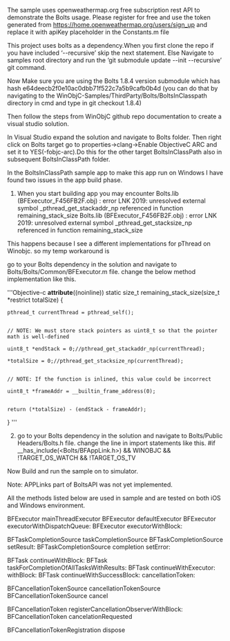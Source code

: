 The sample uses openweathermap.org free subscription rest API to demonstrate the Bolts usage. Please register for free and use the token generated from https://home.openweathermap.org/users/sign_up and replace it with apiKey placeholder in the Constants.m file

This project uses bolts as a dependency.When you first clone the repo if you have included ‘--recursive’ skip the next statement. Else
	Navigate to samples root directory and run the ‘git submodule update --init --recursive’ git command.

Now Make sure you are using the Bolts 1.8.4 version submodule which has hash
	e64deecb2f0e10ac0dbb71f522c7a5b9cafb0b4d
	(you can do that by navigating to the WinObjC-Samples/ThirdParty/Bolts/BoltsInClasspath directory in cmd and type in git checkout 1.8.4)
	
Then follow the steps from WinObjC github repo documentation to create a visual studio solution.

In Visual Studio expand the solution and navigate to Bolts folder. Then right click on Bolts target go to properties->clang->Enable ObjectiveC ARC and set it to YES(-fobjc-arc).Do this for the other target BoltsInClassPath also in subsequent BoltsInClassPath folder.

In the BoltsInClassPath sample app to make this app run on Windows I have found two issues in the app build phase.

1) When you start building app you may encounter
 Bolts.lib (BFExecutor_F456FB2F.obj) : error LNK 2019: unresolved external symbol _pthread_get_stackaddr_np referenced in function remaining_stack_size
 Bolts.lib (BFExecutor_F456FB2F.obj) : error LNK 2019: unresolved external symbol _pthread_get_stacksize_np referenced in function remaining_stack_size

This happens because I see a different implementations for pThread on Winobjc. so my temp workaround is

go to your Bolts dependency in the solution and navigate to Bolts/Bolts/Common/BFExecutor.m file. change the below method implementation like this.

'''Objective-c
__attribute__((noinline)) static size_t remaining_stack_size(size_t *restrict totalSize) {

    pthread_t currentThread = pthread_self();


	// NOTE: We must store stack pointers as uint8_t so that the pointer math is well-defined

	uint8_t *endStack = 0;//pthread_get_stackaddr_np(currentThread);

	*totalSize = 0;//pthread_get_stacksize_np(currentThread);


	// NOTE: If the function is inlined, this value could be incorrect

	uint8_t *frameAddr = __builtin_frame_address(0);


	return (*totalSize) - (endStack - frameAddr);

}
'''

2) go to your Bolts dependency in the solution and navigate to Bolts/Public Headers/Bolts.h file. change the line in import statements like this.
	#if __has_include(<Bolts/BFAppLink.h>) && WINOBJC && !TARGET_OS_WATCH && !TARGET_OS_TV


Now Build and run the sample on to simulator.

Note: APPLinks part of BoltsAPI was not yet implemented.

All the methods listed below are used in sample and are tested on both iOS and Windows environment.

BFExecutor mainThreadExecutor
BFExecutor defaultExecutor
BFExecutor executorWithDispatchQueue:
BFExecutor executorWithBlock:


BFTaskCompletionSource taskCompletionSource
BFTaskCompletionSource setResult:
BFTaskCompletionSource completion setError:


BFTask continueWithBlock:
BFTask taskForCompletionOfAllTasksWithResults:
BFTask continueWithExecutor:   withBlock:
BFTask continueWithSuccessBlock:  cancellationToken:


BFCancellationTokenSource cancellationTokenSource
BFCancellationTokenSource cancel


BFCancellationToken registerCancellationObserverWithBlock:
BFCancellationToken cancelationRequested


BFCancellationTokenRegistration dispose
